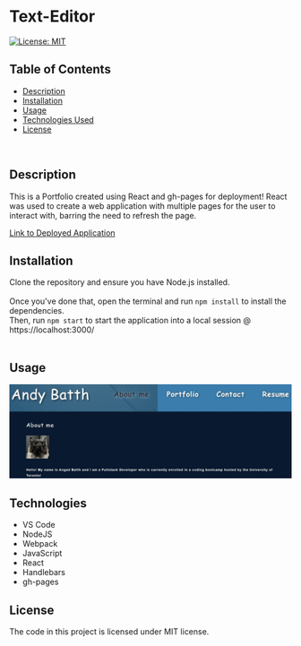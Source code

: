 # Text-Editor

[![License: MIT](https://img.shields.io/badge/License-MIT-blue.svg)](https://opensource.org/licenses/MIT)

## Table of Contents
- [Description](#description)
- [Installation](#installation)
- [Usage](#usage)
- [Technologies Used](#technologies)
- [License](#license)
<br />

## Description
This is a Portfolio created using React and gh-pages for deployment! React was used to create a web application with multiple pages for the user to interact with, barring the need to refresh the page. <br />

[Link to Deployed Application](https://angadbatth.github.io/portfolio/)
<br />

## Installation
Clone the repository and ensure you have Node.js installed.<br /><br />
Once you've done that, open the terminal and run `npm install` to install the dependencies. <br />
Then, run `npm start` to start the application into a local session @ https://localhost:3000/ <br /><br />

## Usage
![homepage](./src/assets/images/homepage.jpg)

## Technologies

- VS Code </br>
- NodeJS </br>
- Webpack </br>
- JavaScript </br>
- React </br>
- Handlebars </br>
- gh-pages </br>

## License
The code in this project is licensed under MIT license.